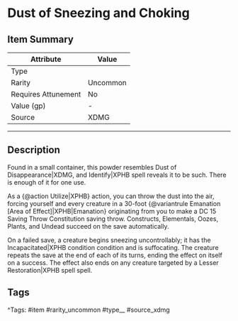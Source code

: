 # Dust of Sneezing and Choking

## Item Summary

| Attribute            | Value                        |
|----------------------|------------------------------|
| Type                 |   |
| Rarity               | Uncommon             |
| Requires Attunement  | No                |
| Value (gp)           | -    |
| Source               | XDMG |

---

## Description

Found in a small container, this powder resembles Dust of Disappearance|XDMG, and Identify|XPHB spell reveals it to be such. There is enough of it for one use.

As a {@action Utilize|XPHB} action, you can throw the dust into the air, forcing yourself and every creature in a 30-foot {@variantrule Emanation [Area of Effect]|XPHB|Emanation} originating from you to make a DC 15 Saving Throw Constitution saving throw. Constructs, Elementals, Oozes, Plants, and Undead succeed on the save automatically.

On a failed save, a creature begins sneezing uncontrollably; it has the Incapacitated|XPHB condition condition and is suffocating. The creature repeats the save at the end of each of its turns, ending the effect on itself on a success. The effect also ends on any creature targeted by a Lesser Restoration|XPHB spell spell.

## Tags

^Tags: #item #rarity_uncommon #type__ #source_xdmg